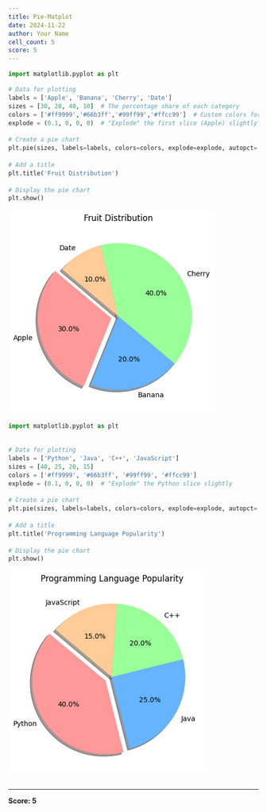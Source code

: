 ```yaml
---
title: Pie-Matplot
date: 2024-11-22
author: Your Name
cell_count: 5
score: 5
---
```


```python
import matplotlib.pyplot as plt

```


```python
# Data for plotting
labels = ['Apple', 'Banana', 'Cherry', 'Date']
sizes = [30, 20, 40, 10]  # The percentage share of each category
colors = ['#ff9999','#66b3ff','#99ff99','#ffcc99']  # Custom colors for each slice
explode = (0.1, 0, 0, 0)  # "Explode" the first slice (Apple) slightly

# Create a pie chart
plt.pie(sizes, labels=labels, colors=colors, explode=explode, autopct='%1.1f%%', shadow=True, startangle=140)

# Add a title
plt.title('Fruit Distribution')

# Display the pie chart
plt.show()
```


    
![png](pie-matplot_files/pie-matplot_1_0.png)
    



```python
import matplotlib.pyplot as plt



```


```python
# Data for plotting
labels = ['Python', 'Java', 'C++', 'JavaScript']
sizes = [40, 25, 20, 15]
colors = ['#ff9999', '#66b3ff', '#99ff99', '#ffcc99']
explode = (0.1, 0, 0, 0)  # "Explode" the Python slice slightly

# Create a pie chart
plt.pie(sizes, labels=labels, colors=colors, explode=explode, autopct='%1.1f%%', shadow=True, startangle=140)

# Add a title
plt.title('Programming Language Popularity')

# Display the pie chart
plt.show()
```


    
![png](pie-matplot_files/pie-matplot_3_0.png)
    



```python

```


---
**Score: 5**
